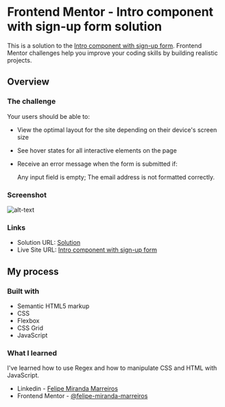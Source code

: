 # Frontend Mentor - Intro component with sign-up form solution

This is a solution to the [Intro component with sign-up form](https://www.frontendmentor.io/challenges/intro-component-with-signup-form-5cf91bd49edda32581d28fd1). Frontend Mentor challenges help you improve your coding skills by building realistic projects.

## Overview

### The challenge

Your users should be able to:

- View the optimal layout for the site depending on their device's screen size
- See hover states for all interactive elements on the page
- Receive an error message when the form is submitted if:

  Any input field is empty;
  The email address is not formatted correctly.

### Screenshot

![alt-text]()

### Links

- Solution URL: [Solution]()
- Live Site URL: [Intro component with sign-up form]()

## My process

### Built with

- Semantic HTML5 markup
- CSS
- Flexbox
- CSS Grid
- JavaScript

### What I learned

I've learned how to use Regex and how to manipulate CSS and HTML with JavaScript.

- Linkedin - [Felipe Miranda Marreiros](https://www.linkedin.com/in/felipe-miranda-marreiros/)
- Frontend Mentor - [@felipe-miranda-marreiros
  ](https://www.frontendmentor.io/profile/felipe-miranda-marreiros)
